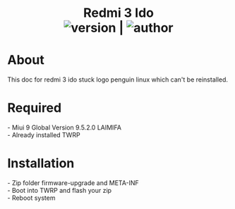 <h1 align="center">Redmi 3 Ido
<br>
  <img src="https://img.shields.io/badge/Version-1.0%20Beta-blue" alt="version"/>  | <img src="https://img.shields.io/badge/Enggar-Sulistyo-brightgreen" alt="author"/>
</h1>
<h1> About </h1>
This doc for redmi 3 ido stuck logo penguin linux which can't be reinstalled.
<br>
<h1> Required </h1>
- Miui 9 Global Version 9.5.2.0 LAIMIFA
<br>
- Already installed TWRP
<br>
<h1> Installation </h1>
- Zip folder firmware-upgrade and META-INF
<br>
- Boot into TWRP and flash your zip
<br>
- Reboot system
